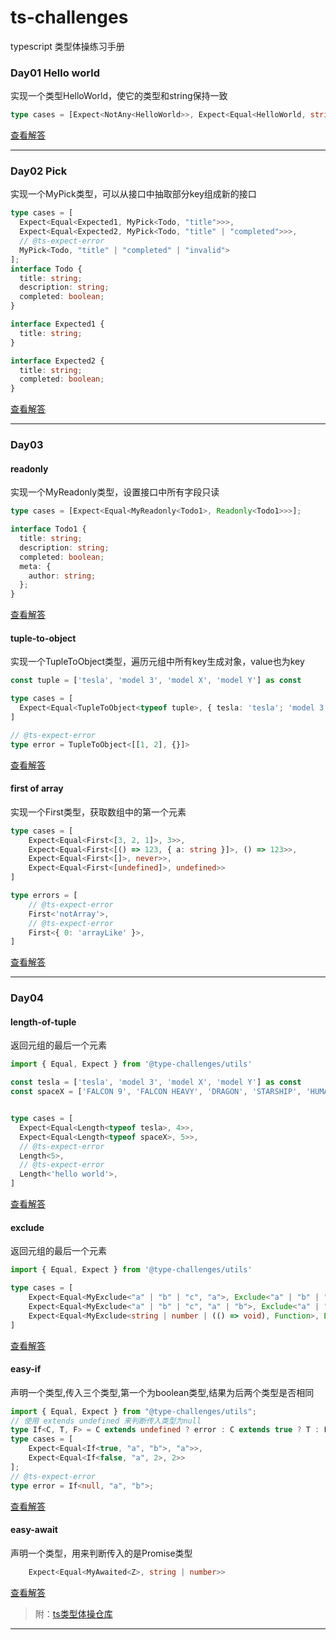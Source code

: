 # ts-challenges
typescript 类型体操练习手册

### Day01 Hello world
实现一个类型HelloWorld，使它的类型和string保持一致
```typescript
type cases = [Expect<NotAny<HelloWorld>>, Expect<Equal<HelloWorld, string>>];
```
[查看解答](https://github.com/leno23/ts-challenges/blob/main/challenges/hello-world/template.ts)

---

### Day02 Pick
实现一个MyPick类型，可以从接口中抽取部分key组成新的接口
```typescript
type cases = [
  Expect<Equal<Expected1, MyPick<Todo, "title">>>,
  Expect<Equal<Expected2, MyPick<Todo, "title" | "completed">>>,
  // @ts-expect-error
  MyPick<Todo, "title" | "completed" | "invalid">
];
interface Todo {
  title: string;
  description: string;
  completed: boolean;
}

interface Expected1 {
  title: string;
}

interface Expected2 {
  title: string;
  completed: boolean;
}
```
[查看解答](https://github.com/leno23/ts-challenges/blob/main/challenges/pick/template.ts)

---
### Day03 
#### readonly
实现一个MyReadonly类型，设置接口中所有字段只读

```typescript
type cases = [Expect<Equal<MyReadonly<Todo1>, Readonly<Todo1>>>];

interface Todo1 {
  title: string;
  description: string;
  completed: boolean;
  meta: {
    author: string;
  };
}
```
[查看解答](https://github.com/leno23/ts-challenges/blob/main/challenges/readonly/template.ts)

#### tuple-to-object

实现一个TupleToObject类型，遍历元组中所有key生成对象，value也为key
```typescript
const tuple = ['tesla', 'model 3', 'model X', 'model Y'] as const

type cases = [
  Expect<Equal<TupleToObject<typeof tuple>, { tesla: 'tesla'; 'model 3': 'model 3'; 'model X': 'model X'; 'model Y': 'model Y'}>>,
]

// @ts-expect-error
type error = TupleToObject<[[1, 2], {}]>
```
[查看解答](https://github.com/leno23/ts-challenges/blob/main/challenges/easy-first/template.ts)

#### first of array

实现一个First类型，获取数组中的第一个元素
```typescript
type cases = [
    Expect<Equal<First<[3, 2, 1]>, 3>>,
    Expect<Equal<First<[() => 123, { a: string }]>, () => 123>>,
    Expect<Equal<First<[]>, never>>,
    Expect<Equal<First<[undefined]>, undefined>>
]

type errors = [
    // @ts-expect-error
    First<'notArray'>,
    // @ts-expect-error
    First<{ 0: 'arrayLike' }>,
]
```
[查看解答](https://github.com/leno23/ts-challenges/blob/main/challenges/easy-first/template.ts)

---

### Day04
#### length-of-tuple

返回元组的最后一个元素
```typescript
import { Equal, Expect } from '@type-challenges/utils'

const tesla = ['tesla', 'model 3', 'model X', 'model Y'] as const
const spaceX = ['FALCON 9', 'FALCON HEAVY', 'DRAGON', 'STARSHIP', 'HUMAN SPACEFLIGHT'] as const


type cases = [
  Expect<Equal<Length<typeof tesla>, 4>>,
  Expect<Equal<Length<typeof spaceX>, 5>>,
  // @ts-expect-error
  Length<5>,
  // @ts-expect-error
  Length<'hello world'>,
]
```
[查看解答](https://github.com/leno23/ts-challenges/blob/main/challenges/length-of-tuple/template.ts)

#### exclude

返回元组的最后一个元素
```typescript
import { Equal, Expect } from '@type-challenges/utils'

type cases = [
    Expect<Equal<MyExclude<"a" | "b" | "c", "a">, Exclude<"a" | "b" | "c", "a">>>,
    Expect<Equal<MyExclude<"a" | "b" | "c", "a" | "b">, Exclude<"a" | "b" | "c", "a" | "b">>>,
    Expect<Equal<MyExclude<string | number | (() => void), Function>, Exclude<string | number | (() => void), Function>>>,
]
```
[查看解答](https://github.com/leno23/ts-challenges/blob/main/challenges/exclude/template.ts)

#### easy-if

声明一个类型,传入三个类型,第一个为boolean类型,结果为后两个类型是否相同
```typescript
import { Equal, Expect } from "@type-challenges/utils";
// 使用 extends undefined 来判断传入类型为null
type If<C, T, F> = C extends undefined ? error : C extends true ? T : F;
type cases = [
    Expect<Equal<If<true, "a", "b">, "a">>,
    Expect<Equal<If<false, "a", 2>, 2>>
];
// @ts-expect-error
type error = If<null, "a", "b">;

```
[查看解答](https://github.com/leno23/ts-challenges/blob/main/challenges/eay-if/template.ts)

#### easy-await

声明一个类型，用来判断传入的是Promise类型
```typescript
    Expect<Equal<MyAwaited<Z>, string | number>>

```
[查看解答](https://github.com/leno23/ts-challenges/blob/main/challenges/easy-await/template.ts)

> 附：[ts类型体操仓库](https://github.com/type-challenges/type-challenges)

---
